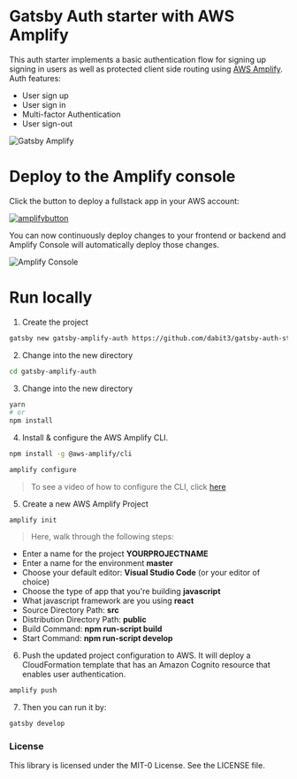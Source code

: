 #  Gatsby Auth starter with AWS Amplify

This auth starter implements a basic authentication flow for signing up signing in users as well as protected client side routing using [AWS Amplify](https://amplify.aws). Auth features:
- User sign up
- User sign in
- Multi-factor Authentication
- User sign-out

![Gatsby Amplify](src/images/gatby-auth.gif)

# Deploy to the Amplify console

Click the button to deploy a fullstack app in your AWS account:

[![amplifybutton](https://oneclick.amplifyapp.com/button.svg)](https://console.aws.amazon.com/amplify/home#/deploy?repo=https://github.com/aws-samples/aws-amplify-gatsby-auth)

You can now continuously deploy changes to your frontend or backend and Amplify Console will automatically deploy those changes.

<!-- <img src="https://github.com/swaminator/gatsby-auth-starter-aws-amplify/blob/master/src/images/amplify-console.gif" width="800"/> -->
![Amplify Console](src/images/amplify-console.gif)


# Run locally

1. Create the project

```sh
gatsby new gatsby-amplify-auth https://github.com/dabit3/gatsby-auth-starter-aws-amplify
```

2. Change into the new directory

```sh
cd gatsby-amplify-auth
```

3. Change into the new directory

```sh
yarn
# or
npm install
```

4. Install & configure the AWS Amplify CLI.

```sh
npm install -g @aws-amplify/cli

amplify configure
```

> To see a video of how to configure the CLI, click [here](https://www.youtube.com/watch?v=fWbM5DLh25U)

5. Create a new AWS Amplify Project

```
amplify init
```

> Here, walk through the following steps:

- Enter a name for the project __YOURPROJECTNAME__
- Enter a name for the environment __master__
- Choose your default editor: __Visual Studio Code__ (or your editor of choice)
- Choose the type of app that you're building __javascript__
- What javascript framework are you using __react__
- Source Directory Path: __src__
- Distribution Directory Path: __public__
- Build Command: __npm run-script build__
- Start Command: __npm run-script develop__

6. Push the updated project configuration to AWS. It will deploy a CloudFormation template that has an Amazon Cognito resource that enables user authentication.

```sh
amplify push
```

7. Then you can run it by:
```sh
gatsby develop
```

### License

This library is licensed under the MIT-0 License. See the LICENSE file.
